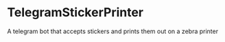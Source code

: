 # TelegramStickerPrinter
A telegram bot that accepts stickers and prints them out on a zebra printer
